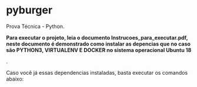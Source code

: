 # pyburger
Prova Técnica - Python.
<p><b>Para executar o projeto, leia o documento Instrucoes_para_executar.pdf, neste documento é demonstrado como instalar as depencias que no caso são PYTHON3, VIRTUALENV E DOCKER no sistema operacional Ubuntu 18 </b><p>.
<p> Caso você já essas dependencias instaladas, basta executar os comandos abaixo:</p>
